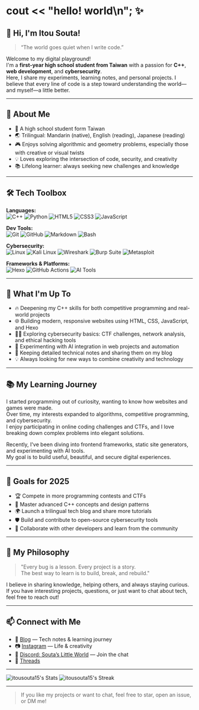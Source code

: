 # cout << "hello! world\n"; ✨

## 👋 Hi, I'm Itou Souta!

> “The world goes quiet when I write code.”

Welcome to my digital playground!  
I'm a **first-year high school student from Taiwan** with a passion for **C++**, **web development**, and **cybersecurity**.  
Here, I share my experiments, learning notes, and personal projects. I believe that every line of code is a step toward understanding the world—and myself—a little better.

---

## 🌟 About Me

- 🏫 A high school student form Taiwan
- 🌏 Trilingual: Mandarin (native), English (reading), Japanese (reading)
- 🎮 Enjoys solving algorithmic and geometry problems, especially those with creative or visual twists
- 💡 Loves exploring the intersection of code, security, and creativity
- 📚 Lifelong learner: always seeking new challenges and knowledge

---

## 🛠️ Tech Toolbox

**Languages:**  
![C++](https://img.shields.io/badge/C++-00599C?style=flat&logo=c%2B%2B&logoColor=white)
![Python](https://img.shields.io/badge/Python-3776AB?style=flat&logo=python&logoColor=white)
![HTML5](https://img.shields.io/badge/HTML5-E34F26?style=flat&logo=html5&logoColor=white)
![CSS3](https://img.shields.io/badge/CSS3-1572B6?style=flat&logo=css3&logoColor=white)
![JavaScript](https://img.shields.io/badge/JavaScript-F7DF1E?style=flat&logo=javascript&logoColor=black)

**Dev Tools:**  
![Git](https://img.shields.io/badge/Git-F05032?style=flat&logo=git&logoColor=white)
![GitHub](https://img.shields.io/badge/GitHub-181717?style=flat&logo=github&logoColor=white)
![Markdown](https://img.shields.io/badge/Markdown-000000?style=flat&logo=markdown&logoColor=white)
![Bash](https://img.shields.io/badge/Bash-4EAA25?style=flat&logo=gnubash&logoColor=white)

**Cybersecurity:**  
![Linux](https://img.shields.io/badge/Linux-FCC624?style=flat&logo=linux&logoColor=black)
![Kali Linux](https://img.shields.io/badge/Kali%20Linux-557C94?style=flat&logo=kalilinux&logoColor=white)
![Wireshark](https://img.shields.io/badge/Wireshark-1679A7?style=flat&logo=wireshark&logoColor=white)
![Burp Suite](https://img.shields.io/badge/Burp%20Suite-FF7139?style=flat&logo=burpsuite&logoColor=white)
![Metasploit](https://img.shields.io/badge/Metasploit-1C3552?style=flat&logo=metasploit&logoColor=white)

**Frameworks & Platforms:**  
![Hexo](https://img.shields.io/badge/Hexo-0E83CD?style=flat&logo=hexo&logoColor=white)
![GitHub Actions](https://img.shields.io/badge/GitHub%20Actions-2088FF?style=flat&logo=githubactions&logoColor=white)
![AI Tools](https://img.shields.io/badge/AI%20Tools-9146FF?style=flat&logo=openai&logoColor=white)

---

## 🚀 What I'm Up To

- 🔥 Deepening my C++ skills for both competitive programming and real-world projects
- 🌐 Building modern, responsive websites using HTML, CSS, JavaScript, and Hexo
- 🕵️‍♂️ Exploring cybersecurity basics: CTF challenges, network analysis, and ethical hacking tools
- 🤖 Experimenting with AI integration in web projects and automation
- 📝 Keeping detailed technical notes and sharing them on my blog
- 💡 Always looking for new ways to combine creativity and technology

---

## 📚 My Learning Journey

I started programming out of curiosity, wanting to know how websites and games were made.  
Over time, my interests expanded to algorithms, competitive programming, and cybersecurity.  
I enjoy participating in online coding challenges and CTFs, and I love breaking down complex problems into elegant solutions.

Recently, I've been diving into frontend frameworks, static site generators, and experimenting with AI tools.  
My goal is to build useful, beautiful, and secure digital experiences.

---

## 🎯 Goals for 2025

- 🏆 Compete in more programming contests and CTFs
- 📖 Master advanced C++ concepts and design patterns
- 🌍 Launch a trilingual tech blog and share more tutorials
- 🛡️ Build and contribute to open-source cybersecurity tools
- 🤝 Collaborate with other developers and learn from the community

---

## 💬 My Philosophy

> "Every bug is a lesson. Every project is a story.  
> The best way to learn is to build, break, and rebuild."

I believe in sharing knowledge, helping others, and always staying curious.  
If you have interesting projects, questions, or just want to chat about tech, feel free to reach out!

---

## 📫 Connect with Me

- 📝 [Blog](https://itousouta15.github.io) — Tech notes & learning journey
- 📷 [Instagram](https://www.instagram.com/itou.souta15?igsh=b2tuejdlNWRjczI5) — Life & creativity
- 💬 [Discord: Souta’s Little World](https://discord.gg/uAX6h9VmA4) — Join the chat
- 🧵 [Threads](https://www.threads.net/@itou.souta15)

---

![itousouta15's Stats](https://github-readme-stats.vercel.app/api?username=itousouta15&theme=default&show_icons=true&hide_border=true&count_private=true)
![itousouta15's Streak](https://github-readme-streak-stats.herokuapp.com/?user=itousouta15&theme=default&hide_border=true)

---

> If you like my projects or want to chat, feel free to star, open an issue, or DM me!
